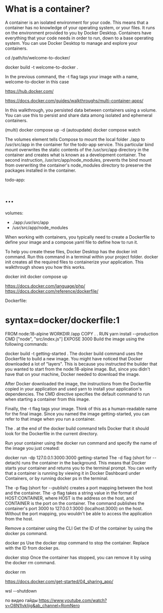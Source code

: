 # What is a container?
A container is an isolated environment for your code.
This means that a container has no knowledge of your operating system,
or your files. It runs on the environment provided to you by Docker Desktop.
Containers have everything that your code needs in order to run, down to 
a base operating system. You can use Docker Desktop to manage and explore 
your containers.  


cd /path/to/welcome-to-docker/

docker build -t welcome-to-docker .  

In the previous command, the -t flag tags your image with a name, welcome-to-docker in this case

https://hub.docker.com/

https://docs.docker.com/guides/walkthroughs/multi-container-apps/

In this walkthrough, you persisted data between containers using a volume.
You can use this to persist and share data among isolated and ephemeral containers.


(multi) docker compose up -d
(autoupdate) docker compose watch


The volumes element tells Compose to mount 
the local folder ./app to /usr/src/app in the container for the todo-app service. 
This particular bind mount overwrites the static contents of the /usr/src/app directory in
the container and creates what is known as a development container. 
The second instruction, /usr/src/app/node_modules,
prevents the bind mount from overwriting the container's node_modules
directory to preserve the packages installed in the container.  
   
todo-app:
# ...
volumes:
- ./app:/usr/src/app
- /usr/src/app/node_modules



When working with containers, you typically need to create a Dockerfile to
define your image and a compose.yaml file to define how to run it.

To help you create these files, Docker Desktop has the docker init command.
Run this command in a terminal within your project folder. docker init creates all
 the required files to containerize your application. This walkthrough shows you how this works.

docker init
docker compose up


https://docs.docker.com/language/php/
https://docs.docker.com/reference/dockerfile/ 


Dockerfile:
# syntax=docker/dockerfile:1
FROM node:18-alpine
WORKDIR /app
COPY . .
RUN yarn install --production
CMD ["node", "src/index.js"]
EXPOSE 3000
Build the image using the following commands:

docker build -t getting-started .
The docker build command uses the Dockerfile to build a new image.
You might have noticed that Docker downloaded a lot of "layers".
This is because you instructed the builder that you wanted to start
from the node:18-alpine image. But, since you didn't have that on your machine,
Docker needed to download the image.

After Docker downloaded the image, the instructions from the
Dockerfile copied in your application and used yarn to install your 
application's dependencies. The CMD directive specifies the default 
command to run when starting a container from this image.

Finally, the -t flag tags your image. Think of this as a 
human-readable name for the final image. Since you named the 
image getting-started, you can refer to that image when you run a container.

The . at the end of the docker build command tells Docker 
that it should look for the Dockerfile in the current directory.


Run your container using the docker run command and specify the name of the image you just created:


docker run -dp 127.0.0.1:3000:3000 getting-started
The -d flag (short for --detach) runs the container in the background. 
This means that Docker starts your container and returns you to the terminal prompt. 
You can verify that a container is running by viewing it in Docker Dashboard under 
Containers, or by running docker ps in the terminal.

The -p flag (short for --publish) creates a port mapping between the host and the container. 
The -p flag takes a string value in the format of HOST:CONTAINER, where HOST is the address on 
the host, and CONTAINER is the port on the container. The command publishes the 
container's port 3000 to 127.0.0.1:3000 (localhost:3000) on the host. 
Without the port mapping, you wouldn't be able to access the application from the host.  



Remove a container using the CLI
Get the ID of the container by using the docker ps command.

docker ps
Use the docker stop command to stop the container. Replace <the-container-id> with the ID from docker ps.

docker stop <the-container-id>
Once the container has stopped, you can remove it by using the docker rm command.

docker rm <the-container-id>

https://docs.docker.com/get-started/04_sharing_app/  

wsl --shutdown


по видео гайды
https://www.youtube.com/watch?v=O8N1lvkIjig&ab_channel=RomNero